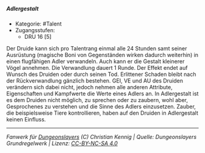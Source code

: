 <!---
Dies ist ein Fanwerk für DUNGEONSLAYERS (C) von Christian Kennig

Quellen:      [Dungeonslayers Grundregelwerk](https://www.f-space.de/ds4/downloads.html)
              [Talentbeschreibungen](https://www.f-space.de/ds4/tools-talentcards.html)
License:      [CC-BY-NC-SA 4.0](https://creativecommons.org/licenses/by-nc-sa/4.0/deed.de)
Richtlinien:  [Fanwerkrichtlinien](https://www.dungeonslayers.net/fanwerk-richtlinien/)
Autor:        Zauberlehrling
-->

  
##### Adlergestalt  
- Kategorie: #Talent  
- Zugangsstufen:  
  - DRU 16 [5]  

Der Druide kann sich pro Talentrang einmal alle 24 Stunden samt seiner Ausrüstung (magische Boni von Gegenständen wirken dadurch weiterhin) in einen flugfähigen Adler verwandeln. Auch kann er die Gestalt kleinerer Vögel annehmen. Die Verwandlung dauert 1 Runde. Der Effekt endet auf Wunsch des Druiden oder durch seinen Tod. Erlittener Schaden bleibt nach der Rückverwandlung gänzlich bestehen. GEI, VE und AU des Druiden verändern sich dabei nicht, jedoch nehmen alle anderen Attribute, Eigenschaften und Kampfwerte die Werte eines Adlers an. In Adlergestalt ist es dem Druiden nicht möglich, zu sprechen oder zu zaubern, wohl aber, Gesprochenes zu verstehen und die Sinne des Adlers einzusetzen. Zauber, die beispielsweise Tiere kontrollieren, haben auf den Druiden in Adlergestalt keinen Einfluss.


___  
*Fanwerk für [Dungeonslayers](https://www.dungeonslayers.net/) (C) Christian Kennig | Quelle: Dungeonslayers Grundregelwerk | Lizenz: [CC-BY-NC-SA 4.0](https://creativecommons.org/licenses/by-nc-sa/4.0/deed.de)*  